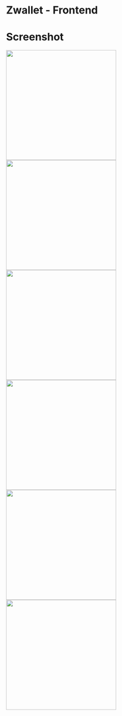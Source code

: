 # Zwallet - Frontend

# Screenshot
<div display="flex">
<img src="https://user-images.githubusercontent.com/26200397/106650539-9ce2bd00-65c5-11eb-9fdb-254fc24e1b59.png" width="300" margin="10px">
<img src="https://user-images.githubusercontent.com/26200397/106650535-9b18f980-65c5-11eb-91b8-17381ed53463.png" width="300" margin="10px">
<img src="https://user-images.githubusercontent.com/26200397/106650537-9c4a2680-65c5-11eb-9852-85aeefdc066a.png" width="300" margin="10px">
<img src="https://user-images.githubusercontent.com/26200397/106650534-9a806300-65c5-11eb-9a30-222887ebe97d.png" width="300" margin="10px">
<img src="https://user-images.githubusercontent.com/26200397/106650548-9d7b5380-65c5-11eb-8bc0-77f721c3c4a1.png" width="300" margin="10px">
<img src="https://user-images.githubusercontent.com/26200397/106650528-994f3600-65c5-11eb-840d-e957d617477b.png" width="300" margin="10px">
 </div>
